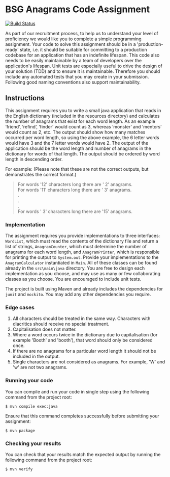 BSG Anagrams Code Assignment
============================

[![Build Status](https://travis-ci.org/nieldw/Anagrams.svg)](https://travis-ci.org/nieldw/Anagrams)

As part of our recruitment process, to help us to understand your level of proficiency we would like you to complete a 
simple programming assignment. Your code to solve this assignment should be in a 'production-ready' state, i.e. it 
should be suitable for committing to a production codebase for an application that has an indefinite lifespan. This code
also needs to be easily maintainable by a team of developers over the application's lifespan. Unit tests are especially
useful to drive the design of your solution (TDD) and to ensure it is maintainable. Therefore you should include any 
automated tests that you may create in your submission. Following good naming conventions also support maintainability.

Instructions
------------

This assignment requires you to write a small java application that reads in the English dictionary (included in the
resources directory) and calculates the number of anagrams that exist for each word length. As an example ‘friend’, 
‘refind’, ‘finder’ would count as 3, whereas ‘monster’ and ‘mentors’ would count as 2, etc. The output should show how 
many matches occurred per word length, so using the above example, the 6 letter words would have 3 and the 7 letter 
words would have 2. The output of the application should be the word length and number of anagrams in the dictionary for
words of that length. The output should be ordered by word length in descending order.
 
For example: (Please note that these are not the correct outputs, but demonstrates the correct format.)
> For words '12' characters long there are ' 2' anagrams.  
> For words '11' characters long there are ' 3' anagrams.  
> .  
> .  
> .  
> For words ' 3' characters long there are '15' anagrams.  

### Implementation
The assignment requires you provide implementations to three interfaces: `WordList`, which must read the contents of the
dictionary file and return a list of strings, `AnagramCounter`, which must determine the number of anagrams for each 
word length, and `AnagramPrinter`, which is responsible for printing the output to `System.out`.
Provide your implementations to the `AnagramCalculator` instantiated in `Main`. All of these classes can be found 
already in the `src\main\java` directory. You are free to design each implementation as you choose, and may use as many
or few collaborating classes as you choose. You are encouraged to include unit tests.

The project is built using Maven and already includes the dependencies for `junit` and `mockito`. You may add any other
dependencies you require.

### Edge cases
1. All characters should be treated in the same way. Characters with diacritics should receive no special treatment.
1. Capitalisation does not matter.
1. Where a word occurs twice in the dictionary due to capitalisation (for example 'Booth' and 'booth'), that word should
   only be considered once.
1. If there are no anagrams for a particular word length it should not be included in the output.
1. Single characters are not considered as anagrams. For example, 'W' and 'w' are not two anagrams.

### Running your code
You can compile and run your code in single step using the following command from the project root:

    $ mvn compile exec:java
    
Ensure that this command completes successfully before submitting your assignment:

    $ mvn package
    
### Checking your results
You can check that your results match the expected output by running the following command from the project root: 

    $ mvn verify
